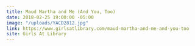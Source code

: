 ```yaml
---
title: Maud Martha and Me (And You, Too)
date: 2018-02-25 19:00:00 -05:00
image: "/uploads/YACD2812.jpg"
link: https://www.girlsatlibrary.com/maud-martha-and-me-and-you-too
site: Girls At Library
---
```



